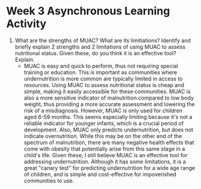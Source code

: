 # Week 3 Asynchronous Learning Activity
1. What are the strengths of MUAC? What are its limitiations? Identify and briefly explain 2 strengths and 2 limitations of using MUAC to assess nutritional status. Given these, do you think it is an effective tool? Explain.
	- MUAC is easy and quick to perform, thus not requiring special training or education. This is important as communities where undernutrition is more common are typically limited in access to resources. Using MUAC to assess nutritional status is cheap and simple, making it easily accessible for these communities. MUAC is also a more sensitive indicator of malnutrition compared to low body weight, thus providing a more accurate assessment and lowering the risk of a misdiagnosis. However, MUAC is only used for children aged 6-59 months. This seems especially limiting because it's not a reliable indicator for younger infants, which is a crucial period of development. Also, MUAC only predicts undernutrition, but does not indicate overnutrition. While this may be on the other end of the spectrum of malnutrition, there are many negative health effects that come with obesity that potentially arise from this same stage in a child's life. Given these, I still believe MUAC is an effective tool for addressing undernutrition. Although it has some limitations, it is a great "canary test" for predicting undernutrition for a wide age range of children, and is simple and cost-effective for impoverished communities to use. 
